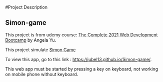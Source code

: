 #Project Description

## Simon-game

This project is from udemy course: <a href="https://www.udemy.com/course/the-complete-web-development-bootcamp/">The Complete 2021 Web Development Bootcamp</a> by Angela Yu.

This project simulate <a href="https://en.wikipedia.org/wiki/Simon_(game)">Simon Game</a>

To view this app, go to this link : https://jubel13.github.io/Simon-game/.

This web app must be started by pressing a key on keyboard, not working on mobile phone without keyboard.
